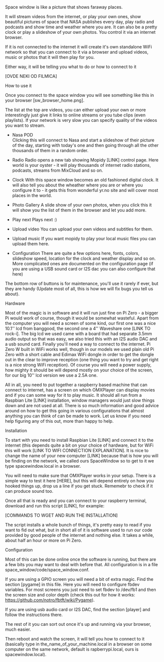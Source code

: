 Space window is like a picture that shows faraway places.

It will stream videos from the internet, or play your own ones, show beautiful pictures of space that NASA publishes every day, play radio and podcasts and show time and weather where you are. It can also be a pretty clock or play a slideshow of your own photos. You control it via an internet browser.

If it is not connected to the internet it will create it's own standalone WiFi network so that you can connect to it via a browser and upload videos, music or photos that it will then play for you. 

Either way, it will be telling you what to do or how to connect to it

[OVDE NEKI OD FILMICA]
 
How to use it

Once you connect to the space window you will see something like this in your browser [sw_browser_home.png].

The list at the top are videos, you can either upload your own or more interestingly just give it links to online streams or you tube clips (even playlists). If your network is very slow you can specify quality of the videos you want to stream.

 * Nasa POD   
    Clicking this will connect to Nasa and start a slideshow of their picture of the day, starting with today's one and then going through all the other thousands of them in a random order. 

* Radio
    Radio opens a new tab showing Mopidy [LINK] control page. Here world is your oyster - it will play thousands of internet radio stations, podcasts, streams from MixCloud and so on.

* Clock
    With this space window becomes an old fashioned digital clock. It will also tell you about the wheather where you are or where you configure it to - it gets this from wonderful yr.no site and will cover most places in the world.

* Photo Gallery
    A slide show of your own photos, when you click this it will show you the list of them in the browser and let you add more.  

* Play next
    Plays next :)

* Upload video
    You can upload your own videos and subtitles for them.

* Upload music
    If you want mopidy to play your local music files you can upload them here.

* Configuration
    There are quite a few options here, fonts, colors, slideshow speed, location for the clock and weather display and so on. More complicated ones are documented on the configuration page (if you are using a USB sound card or I2S dac you can also configure that here)

The bottom row of buttons is for maintenance, you'll use it rarely if ever, but they are handy (Update most of all, this is how we will fix bugs you tell us about).




Hardware


Most of the magic is in software and it will run just fine on Pi Zero - a bigger Pi would work of course, though it would be somewhat wasteful. Apart from the computer you will need a screen of some kind, our first one was a nice 10.1'' lcd from banggood, the second one a 4'' Waveshare one [LINK TO rock-i]. The big lcd we used came with a board that had separate 3.5mm audio output so that was easy, we also tried this with an I2S audio DAC and a usb sound card. Finally you'll need a way to connect to the internet. Pi Zero W built in WiFi works well, though in our models we used plain old Pi Zero with a short cable and Edimax WiFi dongle in order to get the dongle out in the clear to improve reception (one thing you want to try and get right is a nice strong WiFi reception). Of course you will need a power supply, how mighty it should be will depend mostly on your choice of the screen, for our big 10'' lcd version we use a 2.5A one.

All in all, you need to put together a raspberry based machine that can connect to internet, has a screen on which OMXPlayer can display movies and if you can some way for it to play music. It should all run from a Raspbian Lite [LINK] installation, window managers would just slow things down and are not used at all. There is so much information and good advice around on how to get this going in various configurations that almost anything you can think of can be made to work. Let us know if you need help figuring any of this out, more than happy to help.


Installation

To start with you need to install Raspbian Lite [LINK] and connect it to the internet (this depends quite a bit on your choice of hardware, but for WiFi this will work [LINK TO WIFI CONNECTION EXPLANATION]. It is nice to change the name of your new computer [LINK] because that is how you will be finding on the network, we called ours SpaceWindow so to get to it we type spacewindow.local in a browser.

You will need to make sure that OMXPlayer works in your setup. There is a simple way to test it here [HERE], but this will depend entirely on how you hooked things up, drop us a line if you get stuck. Rememebr to check if it can produce sound too.

Once all that is ready and you can connect to your raspberry terminal, download and run this script [LINK], for example:

[COMMANDS TO WGET AND RUN THE INSTALLATION]

The script installs a whole bunch of things, it's pretty easy to read if you want to fid out what, but in short all of it is software used to run our code provided by good people of the internet and nothing else. It takes a while, about half an hour or more on Pi Zero.


Configuration

Most of this can be done online once the software is running, but there are a few bits you may want to deal with before that. 
All configuration is in a file space_window/code/space_window.conf.

If you are using a GPIO screen you will need a bit of extra magic. Find the section [pygame] in this file. Here you will need to configure fbdev variables. For most screens you just need to set fbdev to /dev/fb1 and then the screen size and color depth (check this out for how it works: https://github.com/notro/fbtft/wiki/Pygame). 
 
If you are using usb audio card or I2S DAC, find the section [player] and follow the instructions there.

The rest of it you can sort out once it's up and running via your browser, much easier.

Then reboot and watch the screen, it will tell you how to connect to it (basically type in the_name_of_your_machine.local in a browser on some computer on the same network, default is rapberrypi.local, ours is spacewindow.local).  
 

